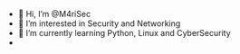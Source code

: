 - 👋 Hi, I’m @M4riSec
- 👀 I’m interested in Security and Networking
- 🌱 I’m currently learning Python, Linux and CyberSecurity
- 
<!---
M4riSec/M4riSec is a ✨ special ✨ repository because its `README.md` (this file) appears on your GitHub profile.
You can click the Preview link to take a look at your changes.
--->
